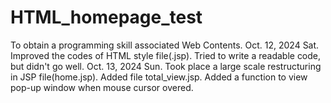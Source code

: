# HTML_homepage_test
To obtain a programming skill associated Web Contents.
Oct. 12, 2024 Sat. Improved the codes of HTML style file(.jsp).
                  Tried to write a readable code, but didn't go well.
Oct. 13, 2024 Sun. Took place a large scale restructuring in JSP file(home.jsp).
                  Added file total_view.jsp. Added a function to view pop-up window when mouse cursor overed.
